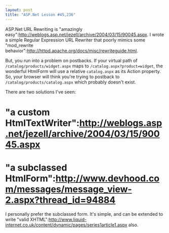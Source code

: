 ```yaml
--- 
layout: post
title: "ASP.Net Lesson #45,236"
---
```

ASP.Net URL Rewriting is "amazingly easy":http://weblogs.asp.net/jezell/archive/2004/03/15/90045.aspx.  I wrote a simple Regular Expression URL Rewriter that poorly mimics some "mod_rewrite behavior":http://httpd.apache.org/docs/misc/rewriteguide.html.

But, you run into a problem on postbacks.  If your virtual path of <code>/catalog/products/widget.aspx</code> maps to <code>/catalog.aspx?product=widget</code>, the wonderful HtmlForm will use a relative <code>catalog.aspx</code> as its Action property.  So, your browser will think you're trying to postback to <code>/catalog/products/catalog.aspx</code> which probably doesn't exist.

There are two solutions I've seen:

# "a custom HtmlTextWriter":http://weblogs.asp.net/jezell/archive/2004/03/15/90045.aspx
# "a subclassed HtmlForm":http://www.devhood.com/messages/message_view-2.aspx?thread_id=94884

I personally prefer the subclassed form.  It's simple, and can be extended to write "valid XHTML":http://www.liquid-internet.co.uk/content/dynamic/pages/series1article1.aspx also.
